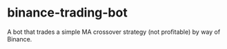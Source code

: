 # binance-trading-bot
A bot that trades a simple MA crossover strategy (not profitable) by way of Binance.
